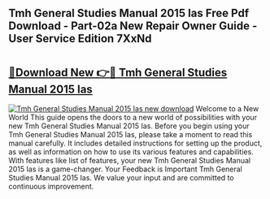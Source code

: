 ## Tmh General Studies Manual 2015 Ias Free Pdf Download - Part-02a New Repair Owner Guide - User Service Edition 7XxNd

# <h2><a href="http://bc78845.oget.top/?id=Tmh+General+Studies+Manual+2015+Ias">🔗Download New 👉🔴 Tmh General Studies Manual 2015 Ias</a></h2>

[![Tmh General Studies Manual 2015 Ias new download](https://i.imgur.com/5g1atiW.png)](http://bc78845.oget.top/?id=Tmh+General+Studies+Manual+2015+Ias)
Welcome to a New World This guide opens the doors to a new world of possibilities with your new Tmh General Studies Manual 2015 Ias. Before you begin using your Tmh General Studies Manual 2015 Ias, please take a moment to read this manual carefully. It includes detailed instructions for setting up the product, as well as information on how to use its various features and capabilities. With features like list of features, your new Tmh General Studies Manual 2015 Ias is a game-changer. Your Feedback is Important Tmh General Studies Manual 2015 Ias. We value your input and are committed to continuous improvement.
